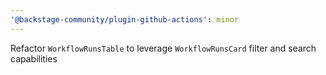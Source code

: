 ```yaml
---
'@backstage-community/plugin-github-actions': minor
---
```


Refactor `WorkflowRunsTable` to leverage `WorkflowRunsCard` filter and search capabilities
